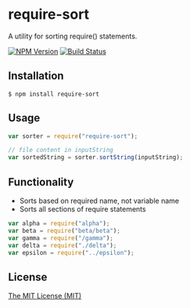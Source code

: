 # require-sort

A utility for sorting require() statements.

[![NPM Version](https://img.shields.io/npm/v/require-sort.svg)](https://www.npmjs.com/package/require-sort)
[![Build Status](https://travis-ci.org/jmullo/require-sort.svg?branch=master)](https://travis-ci.org/jmullo/require-sort)

## Installation

```
$ npm install require-sort
```
## Usage

```js
var sorter = require("require-sort");

// file content in inputString
var sortedString = sorter.sortString(inputString);
```

## Functionality

- Sorts based on required name, not variable name
- Sorts all sections of require statements

```js
var alpha = require("alpha");
var beta = require("beta/beta");
var gamma = require("/gamma");
var delta = require("./delta");
var epsilon = require("../epsilon");
```

## License

[The MIT License (MIT)](https://github.com/jmullo/require-sort/blob/master/LICENSE)
